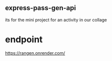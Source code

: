 ## express-pass-gen-api
its for the mini project for an activity in our collage
# endpoint
https://rangen.onrender.com/
